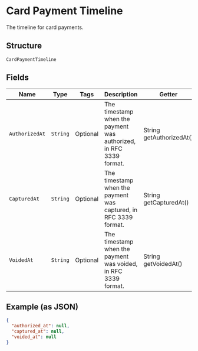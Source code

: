 
# Card Payment Timeline

The timeline for card payments.

## Structure

`CardPaymentTimeline`

## Fields

| Name | Type | Tags | Description | Getter |
|  --- | --- | --- | --- | --- |
| `AuthorizedAt` | `String` | Optional | The timestamp when the payment was authorized, in RFC 3339 format. | String getAuthorizedAt() |
| `CapturedAt` | `String` | Optional | The timestamp when the payment was captured, in RFC 3339 format. | String getCapturedAt() |
| `VoidedAt` | `String` | Optional | The timestamp when the payment was voided, in RFC 3339 format. | String getVoidedAt() |

## Example (as JSON)

```json
{
  "authorized_at": null,
  "captured_at": null,
  "voided_at": null
}
```

